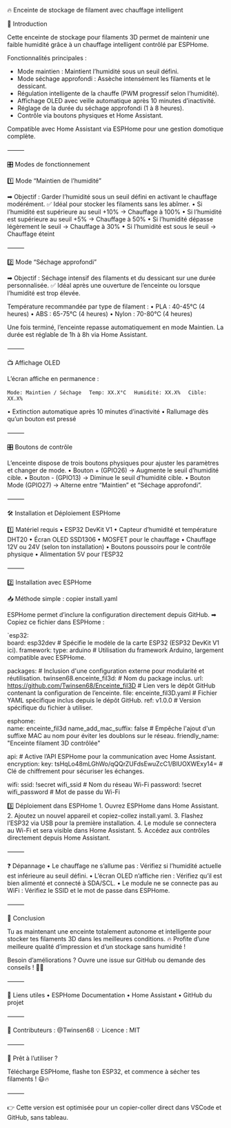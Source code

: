 🔥 Enceinte de stockage de filament avec chauffage intelligent

📌 Introduction

Cette enceinte de stockage pour filaments 3D permet de maintenir une faible humidité grâce à un chauffage intelligent contrôlé par ESPHome.

Fonctionnalités principales :
  -	Mode maintien : Maintient l’humidité sous un seuil défini.
  -	Mode séchage approfondi : Assèche intensément les filaments et le dessicant.
  -	Régulation intelligente de la chauffe (PWM progressif selon l’humidité).
  -	Affichage OLED avec veille automatique après 10 minutes d’inactivité.
  -	Réglage de la durée du séchage approfondi (1 à 8 heures).
  -	Contrôle via boutons physiques et Home Assistant.

Compatible avec Home Assistant via ESPHome pour une gestion domotique complète.

⸻

🎛️ Modes de fonctionnement

1️⃣ Mode “Maintien de l’humidité”

➡ Objectif : Garder l’humidité sous un seuil défini en activant le chauffage modérément.
✅ Idéal pour stocker les filaments sans les abîmer.
	•	Si l’humidité est supérieure au seuil +10% → Chauffage à 100%
	•	Si l’humidité est supérieure au seuil +5% → Chauffage à 50%
	•	Si l’humidité dépasse légèrement le seuil → Chauffage à 30%
	•	Si l’humidité est sous le seuil → Chauffage éteint

⸻

2️⃣ Mode “Séchage approfondi”

➡ Objectif : Séchage intensif des filaments et du dessicant sur une durée personnalisée.
✅ Idéal après une ouverture de l’enceinte ou lorsque l’humidité est trop élevée.

Température recommandée par type de filament :
	•	PLA : 40-45°C (4 heures)
	•	ABS : 65-75°C (4 heures)
	•	Nylon : 70-80°C (4 heures)

Une fois terminé, l’enceinte repasse automatiquement en mode Maintien.
La durée est réglable de 1h à 8h via Home Assistant.

⸻

📺 Affichage OLED

L’écran affiche en permanence :

`Mode: Maintien / Séchage  `
`Temp: XX.X°C  `
`Humidité: XX.X%  `
`Cible: XX.X%`

•	Extinction automatique après 10 minutes d’inactivité
•	Rallumage dès qu’un bouton est pressé

⸻

🎛️ Boutons de contrôle

L’enceinte dispose de trois boutons physiques pour ajuster les paramètres et changer de mode.
	•	Bouton + (GPIO26) → Augmente le seuil d’humidité cible.
	•	Bouton - (GPIO13) → Diminue le seuil d’humidité cible.
	•	Bouton Mode (GPIO27) → Alterne entre “Maintien” et “Séchage approfondi”.

⸻

🛠️ Installation et Déploiement ESPHome

1️⃣ Matériel requis
	•	ESP32 DevKit V1
	•	Capteur d’humidité et température DHT20
	•	Écran OLED SSD1306
	•	MOSFET pour le chauffage
	•	Chauffage 12V ou 24V (selon ton installation)
	•	Boutons poussoirs pour le contrôle physique
	•	Alimentation 5V pour l’ESP32

⸻

2️⃣ Installation avec ESPHome

📥 Méthode simple : copier install.yaml

ESPHome permet d’inclure la configuration directement depuis GitHub.
➡ Copiez ce fichier dans ESPHome :

`esp32:  
  board: esp32dev  # Spécifie le modèle de la carte ESP32 (ESP32 DevKit V1 ici).
  framework:
    type: arduino  # Utilisation du framework Arduino, largement compatible avec ESPHome.

packages:  # Inclusion d'une configuration externe pour modularité et réutilisation.
  twinsen68.enceinte_fil3d:  # Nom du package inclus.
    url: https://github.com/Twinsen68/Enceinte_fil3D  # Lien vers le dépôt GitHub contenant la configuration de l’enceinte.
    file: enceinte_fil3D.yaml  # Fichier YAML spécifique inclus depuis le dépôt GitHub.
    ref: v1.0.0  # Version spécifique du fichier à utiliser.

esphome:  
  name: enceinte_fil3d
  name_add_mac_suffix: false  # Empêche l'ajout d'un suffixe MAC au nom pour éviter les doublons sur le réseau.
  friendly_name: "Enceinte filament 3D contrôlée"

api:  # Active l’API ESPHome pour la communication avec Home Assistant.
  encryption:
    key: tsHqLo48mLGhWo/qQQrZUFdsEwuZcC1/BlUOXWExy14=  # Clé de chiffrement pour sécuriser les échanges.

wifi:
  ssid: !secret wifi_ssid  # Nom du réseau Wi-Fi
  password: !secret wifi_password  # Mot de passe du Wi-Fi

3️⃣ Déploiement dans ESPHome
	1.	Ouvrez ESPHome dans Home Assistant.
	2.	Ajoutez un nouvel appareil et copiez-collez install.yaml.
	3.	Flashez l’ESP32 via USB pour la première installation.
	4.	Le module se connectera au Wi-Fi et sera visible dans Home Assistant.
	5.	Accédez aux contrôles directement depuis Home Assistant.

⸻

❓ Dépannage
	•	Le chauffage ne s’allume pas : Vérifiez si l’humidité actuelle est inférieure au seuil défini.
	•	L’écran OLED n’affiche rien : Vérifiez qu’il est bien alimenté et connecté à SDA/SCL.
	•	Le module ne se connecte pas au WiFi : Vérifiez le SSID et le mot de passe dans ESPHome.

⸻

🎯 Conclusion

Tu as maintenant une enceinte totalement autonome et intelligente pour stocker tes filaments 3D dans les meilleures conditions.
🔥 Profite d’une meilleure qualité d’impression et d’un stockage sans humidité !

Besoin d’améliorations ? Ouvre une issue sur GitHub ou demande des conseils ! 🚀😊

⸻

📎 Liens utiles
	•	ESPHome Documentation
	•	Home Assistant
	•	GitHub du projet

⸻

🔧 Contributeurs : @Twinsen68
💡 Licence : MIT

⸻

🚀 Prêt à l’utiliser ?

Télécharge ESPHome, flashe ton ESP32, et commence à sécher tes filaments ! 😃🔥

⸻

👉 Cette version est optimisée pour un copier-coller direct dans VSCode et GitHub, sans tableau. 